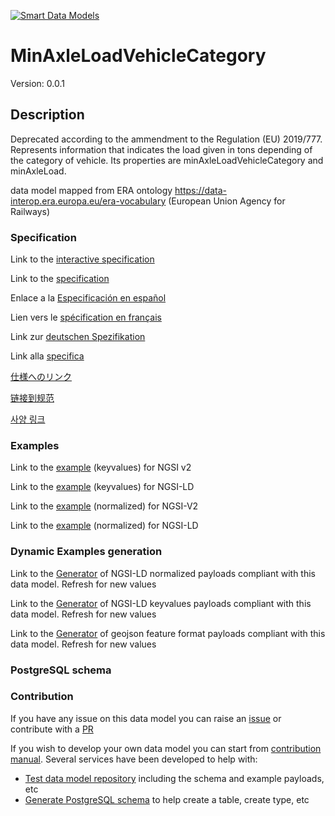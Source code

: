 [![Smart Data Models](https://smartdatamodels.org/wp-content/uploads/2022/01/SmartDataModels_logo.png "Logo")](https://smartdatamodels.org)
# MinAxleLoadVehicleCategory
Version: 0.0.1

## Description 

Deprecated according to the ammendment to the Regulation (EU) 2019/777. Represents information that indicates the load given in tons depending of the category of vehicle. Its properties are minAxleLoadVehicleCategory and minAxleLoad.

data model mapped from ERA ontology https://data-interop.era.europa.eu/era-vocabulary (European Union Agency for Railways)
### Specification

Link to the [interactive specification](https://swagger.lab.fiware.org/?url=https://smart-data-models.github.io/dataModel.ERA/MinAxleLoadVehicleCategory/swagger.yaml)

Link to the [specification](https://github.com/smart-data-models/dataModel.ERA/blob/master/MinAxleLoadVehicleCategory/doc/spec.md)

Enlace a la [Especificación en español](https://github.com/smart-data-models/dataModel.ERA/blob/master/MinAxleLoadVehicleCategory/doc/spec_ES.md)

Lien vers le [spécification en français](https://github.com/smart-data-models/dataModel.ERA/blob/master/MinAxleLoadVehicleCategory/doc/spec_FR.md)

Link zur [deutschen Spezifikation](https://github.com/smart-data-models/dataModel.ERA/blob/master/MinAxleLoadVehicleCategory/doc/spec_DE.md)

Link alla [specifica](https://github.com/smart-data-models/dataModel.ERA/blob/master/MinAxleLoadVehicleCategory/doc/spec_IT.md)

[仕様へのリンク](https://github.com/smart-data-models/dataModel.ERA/blob/master/MinAxleLoadVehicleCategory/doc/spec_JA.md)

[链接到规范](https://github.com/smart-data-models/dataModel.ERA/blob/master/MinAxleLoadVehicleCategory/doc/spec_ZH.md)

[사양 링크](https://github.com/smart-data-models/dataModel.ERA/blob/master/MinAxleLoadVehicleCategory/doc/spec_KO.md)
### Examples

Link to the [example](https://smart-data-models.github.io/dataModel.ERA/MinAxleLoadVehicleCategory/examples/example.json) (keyvalues) for NGSI v2

Link to the [example](https://smart-data-models.github.io/dataModel.ERA/MinAxleLoadVehicleCategory/examples/example.jsonld) (keyvalues) for NGSI-LD

Link to the [example](https://smart-data-models.github.io/dataModel.ERA/MinAxleLoadVehicleCategory/examples/example-normalized.json) (normalized) for NGSI-V2

Link to the [example](https://smart-data-models.github.io/dataModel.ERA/MinAxleLoadVehicleCategory/examples/example-normalized.jsonld) (normalized) for NGSI-LD
### Dynamic Examples generation

Link to the [Generator](https://smartdatamodels.org/extra/ngsi-ld_generator.php?schemaUrl=https://raw.githubusercontent.com/smart-data-models/dataModel.ERA/master/MinAxleLoadVehicleCategory/schema.json&email=info@smartdatamodels.org) of NGSI-LD normalized payloads compliant with this data model. Refresh for new values

Link to the [Generator](https://smartdatamodels.org/extra/ngsi-ld_generator_keyvalues.php?schemaUrl=https://raw.githubusercontent.com/smart-data-models/dataModel.ERA/master/MinAxleLoadVehicleCategory/schema.json&email=info@smartdatamodels.org) of NGSI-LD keyvalues payloads compliant with this data model. Refresh for new values

Link to the [Generator](https://smartdatamodels.org/extra/geojson_features_generator.php?schemaUrl=https://raw.githubusercontent.com/smart-data-models/dataModel.ERA/master/MinAxleLoadVehicleCategory/schema.json&email=info@smartdatamodels.org) of geojson feature format payloads compliant with this data model. Refresh for new values
### PostgreSQL schema
### Contribution

 If you have any issue on this data model you can raise an [issue](https://github.com/smart-data-models/dataModel.ERA/issues)  or contribute with a [PR](https://github.com/smart-data-models/dataModel.ERA/pulls)

 If you wish to develop your own data model you can start from [contribution manual](https://bit.ly/contribution_manual). Several services have been developed to help with: 
 - [Test data model repository](https://smartdatamodels.org/index.php/data-models-contribution-api/) including the schema and example payloads, etc
 - [Generate PostgreSQL schema](https://smartdatamodels.org/index.php/sql-service/) to help create a table, create type, etc